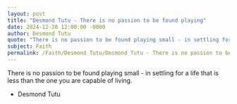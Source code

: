 ```yaml
---
layout: post
title: "Desmond Tutu - There is no passion to be found playing"
date: 2024-12-28 12:00:00 -0000
author: Desmond Tutu
quote: "There is no passion to be found playing small - in settling for a life that is less than the one you are capable of living."
subject: Faith
permalink: /Faith/Desmond Tutu/Desmond Tutu - There is no passion to be found playing
---
```


There is no passion to be found playing small - in settling for a life that is less than the one you are capable of living.

- Desmond Tutu
